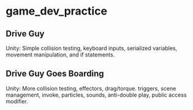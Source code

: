 # game_dev_practice

## Drive Guy
Unity: Simple collision testing, keyboard inputs, serialized variables, movement manipulation, and if statements.

## Drive Guy Goes Boarding
Unity: More collision testing, effectors, drag/torque. triggers, scene management, invoke, particles, sounds, anti-double play, public access modifier.
